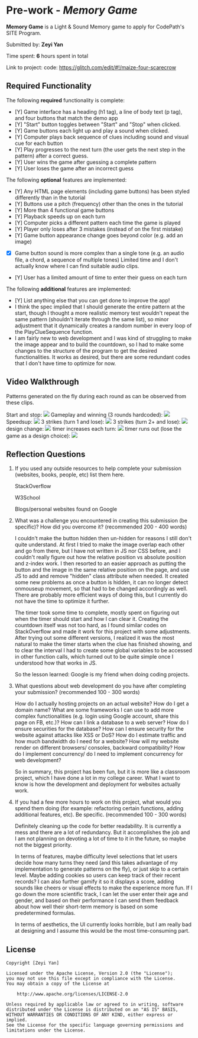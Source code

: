 # Pre-work - _Memory Game_

**Memory Game** is a Light & Sound Memory game to apply for CodePath's SITE Program.

Submitted by: **Zeyi Yan**

Time spent: **6** hours spent in total

Link to project: code: https://glitch.com/edit/#!/maize-four-scarecrow

## Required Functionality

The following **required** functionality is complete:

- [Y] Game interface has a heading (h1 tag), a line of body text (p tag), and four buttons that match the demo app
- [Y] "Start" button toggles between "Start" and "Stop" when clicked.
- [Y] Game buttons each light up and play a sound when clicked.
- [Y] Computer plays back sequence of clues including sound and visual cue for each button
- [Y] Play progresses to the next turn (the user gets the next step in the pattern) after a correct guess.
- [Y] User wins the game after guessing a complete pattern
- [Y] User loses the game after an incorrect guess

The following **optional** features are implemented:

- [Y] Any HTML page elements (including game buttons) has been styled differently than in the tutorial
- [Y] Buttons use a pitch (frequency) other than the ones in the tutorial
- [Y] More than 4 functional game buttons
- [Y] Playback speeds up on each turn
- [Y] Computer picks a different pattern each time the game is played
- [Y] Player only loses after 3 mistakes (instead of on the first mistake)
- [Y] Game button appearance change goes beyond color (e.g. add an image)
- [x] Game button sound is more complex than a single tone (e.g. an audio file, a chord, a sequence of multiple tones)
      Limited time and I don't actually know where I can find suitable audio clips.
- [Y] User has a limited amount of time to enter their guess on each turn

The following **additional** features are implemented:

- [Y] List anything else that you can get done to improve the app!
- I think the spec implied that I should generate the entire pattern at the start, though I thought a more realistic memory test wouldn't
  repeat the same pattern (shouldn't iterate through the same list), so minor adjustment that it dynamically creates a random number in every loop of the PlayClueSequence function.
- I am fairly new to web development and I was kind of struggling to make the image appear and to build the countdown, so I had to make some changes to the structure of the program to get the desired functionalities.
  It works as desired, but there are some redundant codes that I don't have time to optimize for now.

## Video Walkthrough

Patterns generated on the fly during each round as can be observed from these clips. 

Start and stop:
![](https://i.imgur.com/WYaVS6T.gif)
Gameplay and winning (3 rounds hardcoded):
![](https://i.imgur.com/uuAe3sp.gif)
Speedsup:
![](https://i.imgur.com/Htlt5ID.gif)
3 strikes (turn 1 and lose):
![](https://i.imgur.com/g8Eogoy.gif)
3 strikes (turn 2+ and lose):
![](https://i.imgur.com/iQSbiNc.gif)
design change:
![](https://i.imgur.com/37GVGIf.gif)
timer increases each turn:
![](https://i.imgur.com/lMYy6qL.gif)
timer runs out (lose the game as a design choice):
![](https://i.imgur.com/bnQ2Y7x.gif)










## Reflection Questions

1. If you used any outside resources to help complete your submission (websites, books, people, etc) list them here.
   
   StackOverflow
   
   W3School
   
   Blogs/personal websites found on Google

2. What was a challenge you encountered in creating this submission (be specific)? How did you overcome it? (recommended 200 - 400 words)


    I couldn't make the button hidden then un-hidden for reasons I still don't quite understand. At first I tried to make the image overlap each other and go from there, but I have not written in JS nor CSS before, and I couldn't really figure out how the relative position vs absolute position and z-index work. I then resorted to an easier approach as putting the button and the image in the same relative position on the page, and use JS to add and remove "hidden" class attribute when needed. It created some new problems as once a button is hidden, it can no longer detect onmouseup movement, so that had to be changed accordingly as well. There are probably more efficient ways of doing this, but I currently do not have the time to optimize it further. 
    
    The timer took some time to complete, mostly spent on figuring out when the timer should start and how I can clear it. Creating the countdown itself was not too hard, as I found similar codes on StackOverflow and made it work for this project with some adjustments. After trying out some different versions, I realized it was the most natural to make the timer starts when the clue has finished showing, and to clear the interval I had to create some global variables to be accessed in other function calls, which turned out to be quite simple once I understood how that works in JS.
    
    So the lesson learned: Google is my friend when doing coding projects. 


3. What questions about web development do you have after completing your submission? (recommended 100 - 300 words)

    How do I actually hosting projects on an actual website? How do I get a domain name? What are some frameworks I can use to add more complex functionalities (e.g. login using Google account, share this page on FB, etc.)? How can I link a database to a web server? How do I ensure securities for the database? How can I ensure security for the website against attacks like XSS or DoS? How do I estimate traffic and how much bandwidth do I need for a website? How will my website render on different browsers/ consoles, backward compatibility? How do I implement concurrency/ do I need to implement concurrency for web development? 
    
    So in summary, this project has been fun, but it is more like a classroom project, which I have done a lot in my college career. What I want to know is how the development and deployment for websites actually work. 

4. If you had a few more hours to work on this project, what would you spend them doing (for example: refactoring certain functions, adding additional features, etc). Be specific. (recommended 100 - 300 words)


   Definitely cleaning up the code for better readability. It is currently a mess and there are a lot of redundancy. But it accomplishes the job and I am not planning on devoting a lot of time to it in the future, so maybe not the biggest priority. 
   
   In terms of features, maybe difficulty level selections that let users decide how many turns they need (and this takes advantage of my implementation to generate patterns on the fly), or just skip to a certain level. Maybe adding cookies so users can keep track of their recent records? I can also further gamify it so it displays a score, adding sounds like cheers or visual effects to make the experience more fun. If I go down the more scientific track, I can let the user enter their age and gender, and based on their performance I can send them feedback about how well their short-term memory is based on some predetermined formulas.
   
   In terms of aesthetics, the UI currently looks horrible, but I am really bad at designing and I assume this would be the most time-consuming part. 

## License

    Copyright [Zeyi Yan]

    Licensed under the Apache License, Version 2.0 (the "License");
    you may not use this file except in compliance with the License.
    You may obtain a copy of the License at

        http://www.apache.org/licenses/LICENSE-2.0

    Unless required by applicable law or agreed to in writing, software
    distributed under the License is distributed on an "AS IS" BASIS,
    WITHOUT WARRANTIES OR CONDITIONS OF ANY KIND, either express or implied.
    See the License for the specific language governing permissions and
    limitations under the License.
